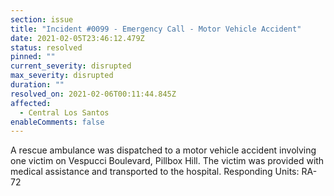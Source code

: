 ```yaml
---
section: issue
title: "Incident #0099 - Emergency Call - Motor Vehicle Accident"
date: 2021-02-05T23:46:12.479Z
status: resolved
pinned: ""
current_severity: disrupted
max_severity: disrupted
duration: ""
resolved_on: 2021-02-06T00:11:44.845Z
affected:
  - Central Los Santos
enableComments: false
---
```

A rescue ambulance was dispatched to a motor vehicle accident involving one victim on Vespucci Boulevard, Pillbox Hill. The victim was provided with medical assistance and transported to the hospital.
Responding Units: RA-72